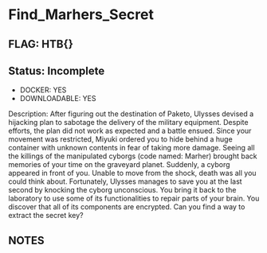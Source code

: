 # Find_Marhers_Secret

## FLAG: HTB{}

## Status: Incomplete

+ DOCKER: YES
+ DOWNLOADABLE: YES

Description: After figuring out the destination of Paketo, Ulysses devised a hijacking plan to sabotage the delivery of the military equipment. Despite efforts, the plan did not work as expected and a battle ensued. Since your movement was restricted, Miyuki ordered you to hide behind a huge container with unknown contents in fear of taking more damage. Seeing all the killings of the manipulated cyborgs (code named: Marher) brought back memories of your time on the graveyard planet. Suddenly, a cyborg appeared in front of you. Unable to move from the shock, death was all you could think about. Fortunately, Ulysses manages to save you at the last second by knocking the cyborg unconscious. You bring it back to the laboratory to use some of its functionalities to repair parts of your brain. You discover that all of its components are encrypted. Can you find a way to extract the secret key?

## NOTES
